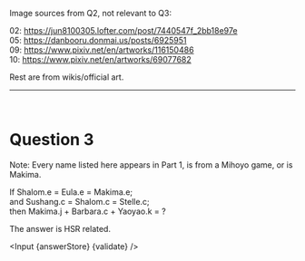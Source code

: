 <script>
    export let answerStore;
    export let validate;

    import Input from "$lib/Input.svelte";
</script>

<div class="markdown">

Image sources from Q2, not relevant to Q3:

02: https://jun8100305.lofter.com/post/7440547f_2bb18e97e <br>
05: https://danbooru.donmai.us/posts/6925951 <br>
09: https://www.pixiv.net/en/artworks/116150486<br>
10: https://www.pixiv.net/en/artworks/69077682<br>

Rest are from wikis/official art.

---

<br>

# Question 3
Note: Every name listed here appears in Part 1, is from a Mihoyo game, or is Makima.

If Shalom.e = Eula.e = Makima.e;<br>
and Sushang.c = Shalom.c = Stelle.c;<br>
then Makima.j + Barbara.c + Yaoyao.k = ?<br>

The answer is HSR related.

</div>

<Input {answerStore} {validate} />

